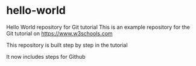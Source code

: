 # hello-world
Hello World repository for Git tutorial
This is an example repository for the Git tutorial on https://www.w3schools.com

This repository is built step by step in the tutorial

It now includes steps for Github
